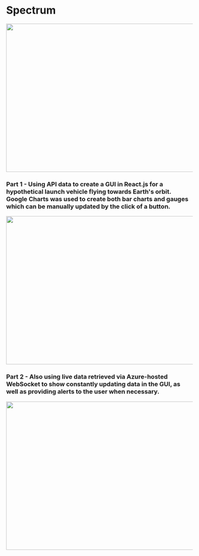 # Spectrum
<img src="https://github.com/hari-pace/spectrum/assets/139553466/bd661728-f7ed-42ad-98a4-929b1d31094e" height="400px" width="800px" />

<h3> Part 1 - Using API data to create a GUI in React.js for a hypothetical launch vehicle flying towards Earth's orbit. Google Charts was used to create both bar charts and gauges which can be manually updated by the click of a button. </h3>
<img src="https://github.com/hari-pace/spectrum/assets/139553466/4697466e-0528-49ea-97ef-6d9e392a2857" height="400px" width="800px" />

<h3> Part 2 - Also using live data retrieved via Azure-hosted WebSocket to show constantly updating data in the GUI, as well as providing alerts to the user when necessary. </h3>
<img src="https://github.com/hari-pace/spectrum/assets/139553466/48d89b39-2264-43f2-a2fa-2567fcbb9625" height="400px" width="800px" />
